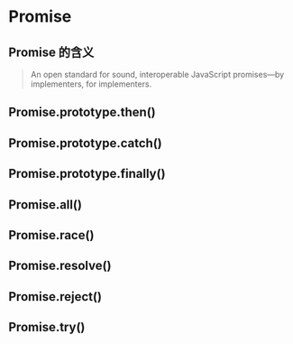 # Promise
## Promise 的含义 
>An open standard for sound, interoperable JavaScript promises—by implementers, for implementers.

## Promise.prototype.then()
## Promise.prototype.catch()
## Promise.prototype.finally()
## Promise.all()
## Promise.race()
## Promise.resolve()
## Promise.reject()
## Promise.try()
